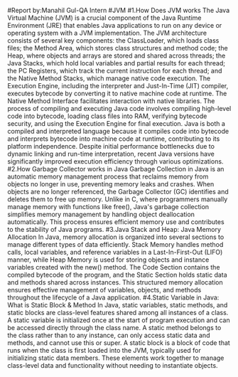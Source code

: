 #Report by:Manahil Gul-QA Intern 
#JVM
#1.How Does JVM works
The Java Virtual Machine (JVM) is a crucial component of the Java Runtime Environment (JRE) that enables Java applications to run on any device or operating system with a JVM implementation. The JVM architecture consists of several key components: the ClassLoader, which loads class files; the Method Area, which stores class structures and method code; the Heap, where objects and arrays are stored and shared across threads; the Java Stacks, which hold local variables and partial results for each thread; the PC Registers, which track the current instruction for each thread; and the Native Method Stacks, which manage native code execution. The Execution Engine, including the interpreter and Just-In-Time (JIT) compiler, executes bytecode by converting it to native machine code at runtime. The Native Method Interface facilitates interaction with native libraries. The process of compiling and executing Java code involves compiling high-level code into bytecode, loading class files into RAM, verifying bytecode security, and using the Execution Engine for final execution. Java is both a compiled and interpreted language because it compiles code into bytecode and interprets bytecode into machine code at runtime, contributing to its platform independence. Despite initial performance bottlenecks due to dynamic linking and run-time interpretation, recent Java versions have significantly improved execution efficiency through various optimizations.
#2.How Garbage Collector works in Java
Garbage Collection in Java is an automatic memory management process that reclaims memory from objects no longer in use, preventing memory leaks and crashes. When objects are no longer referenced, the Garbage Collector (GC) identifies and deletes them to free up memory. Unlike in C, where programmers manually manage memory with functions like free(), Java's garbage collection simplifies memory management by handling object deallocation automatically. This process ensures efficient memory use and contributes to the stability of Java programs.
#3.Java Stack and Heap: Java Memory Allocation
In Java, memory allocation is organized into several sections to manage different types of data efficiently. Stack Memory handles method calls, local variables, and reference variables in a Last-In-First-Out (LIFO) manner, while Heap Memory is used for storing objects and instance variables created with the new() method. The Code Section contains the compiled bytecode of the program, and the Static Section holds static data and methods shared across instances. This structured memory allocation ensures effective management of variables, objects, and methods throughout the lifecycle of a Java application.
#4.Static Variable in Java: What is Static Block & Method
In Java, static variables, static methods, and static blocks are class-level features shared among all instances of a class. A static variable is initialized once at the start of program execution and can be accessed directly through the class name. A static method belongs to the class rather than to any instance, can only access static data and methods, and cannot use this or super. A static block is a block of code that runs when the class is first loaded into the JVM, typically used for initializing static data members. These elements work together to manage class-level data and functionality without needing to instantiate objects.
